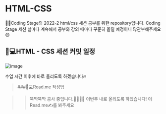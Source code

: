 # HTML-CSS

👨‍💻Coding Stage의 2022-2 html/css 세션 공부를 위한 repository입니다. Coding Stage 세션 날마다 계속해서 공부와 강의 때마다 꾸준히 올릴 예정이니 많관부해주세요😊

## 👩💻HTML - CSS 세션 커밋 일정 

![image](https://user-images.githubusercontent.com/93020734/191538218-0712c4c6-7f41-4d34-8786-43474bba8a9c.png)


수업 시간 이후에 바로 올리도록 하겠습니다🔥



>###👩💻Read.me 작성법

>> 뚝딱뚝딱 공사 중입니다.👩‍🏭👩‍🔧
>> 이번주 내로 올리도록 하겠습니다! 이 Read.me✍를 봐주세요



